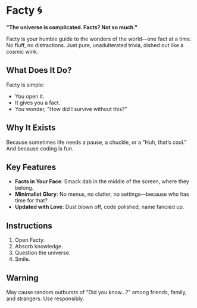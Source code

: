 # Facty 🌀

**"The universe is complicated. Facts? Not so much."**

Facty is your humble guide to the wonders of the world—one fact at a time. No fluff, no distractions. Just pure, unadulterated trivia, dished out like a cosmic wink.

## What Does It Do?

Facty is simple:

- You open it.
- It gives you a fact.
- You wonder, "How did I survive without this?"

## Why It Exists

Because sometimes life needs a pause, a chuckle, or a "Huh, that’s cool." And because coding is fun.

## Key Features

- **Facts in Your Face**: Smack dab in the middle of the screen, where they belong.
- **Minimalist Glory**: No menus, no clutter, no settings—because who has time for that?
- **Updated with Love**: Dust blown off, code polished, name fancied up.

## Instructions

1. Open Facty.
2. Absorb knowledge.
3. Question the universe.
4. Smile.

## Warning

May cause random outbursts of "Did you know…?" among friends, family, and strangers. Use responsibly.
